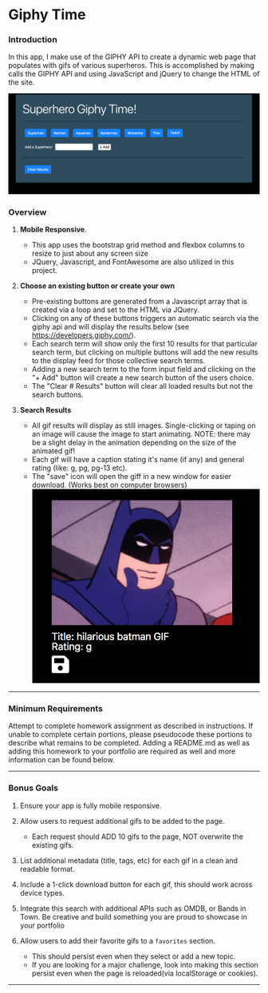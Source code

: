 # Giphy Time

### Introduction

In this app, I make use of the GIPHY API to create a dynamic web page that populates with gifs of various superheros. This is accomplished by making calls the GIPHY API and using JavaScript and jQuery to change the HTML of the site.

![giphy-time](assets/images/giphy-time.png)

### Overview

1. **Mobile Responsive**.
   * This app uses the bootstrap grid method and flexbox columns to resize to just about any screen size
   * JQuery, Javascript, and FontAwesome are also utilized in this project.

2. **Choose an existing button or create your own**
   * Pre-existing buttons are generated from a Javascript array that is created via a loop and set to the HTML via JQuery.
   * Clicking on any of these buttons triggers an automatic search via the giphy api and will display the results below (see https://developers.giphy.com/).
   * Each search term will show only the first 10 results for that particular search term, but clicking on multiple buttons will add the new results to the display feed for those collective search terms.
   * Adding a new search term to the form input field and clicking on the "+ Add" button will create a new search button of the users choice.
   * The "Clear # Results" button will clear all loaded results but not the search buttons.

3. **Search Results**
   * All gif results will display as still images. Single-clicking or taping on an image will cause the image to start animating. NOTE: there may be a slight delay in the animation depending on the size of the animated gif! 
   * Each gif will have a caption stating it's name (if any) and general rating (like: g, pg, pg-13 etc).
   * The "save" icon will open the giff in a new window for easier download. (Works best on computer browsers)
  ![giphy-time](assets/images/batman-example.png)
- - -

### Minimum Requirements

Attempt to complete homework assignment as described in instructions. If unable to complete certain portions, please pseudocode these portions to describe what remains to be completed. Adding a README.md as well as adding this homework to your portfolio are required as well and more information can be found below.

- - -

### Bonus Goals

1. Ensure your app is fully mobile responsive.

2. Allow users to request additional gifs to be added to the page.
   * Each request should ADD 10 gifs to the page, NOT overwrite the existing gifs.

3. List additional metadata (title, tags, etc) for each gif in a clean and readable format.

4. Include a 1-click download button for each gif, this should work across device types.

5. Integrate this search with additional APIs such as OMDB, or Bands in Town. Be creative and build something you are proud to showcase in your portfolio

6. Allow users to add their favorite gifs to a `favorites` section.
   * This should persist even when they select or add a new topic.
   * If you are looking for a major challenge, look into making this section persist even when the page is reloaded(via localStorage or cookies).

- - -
